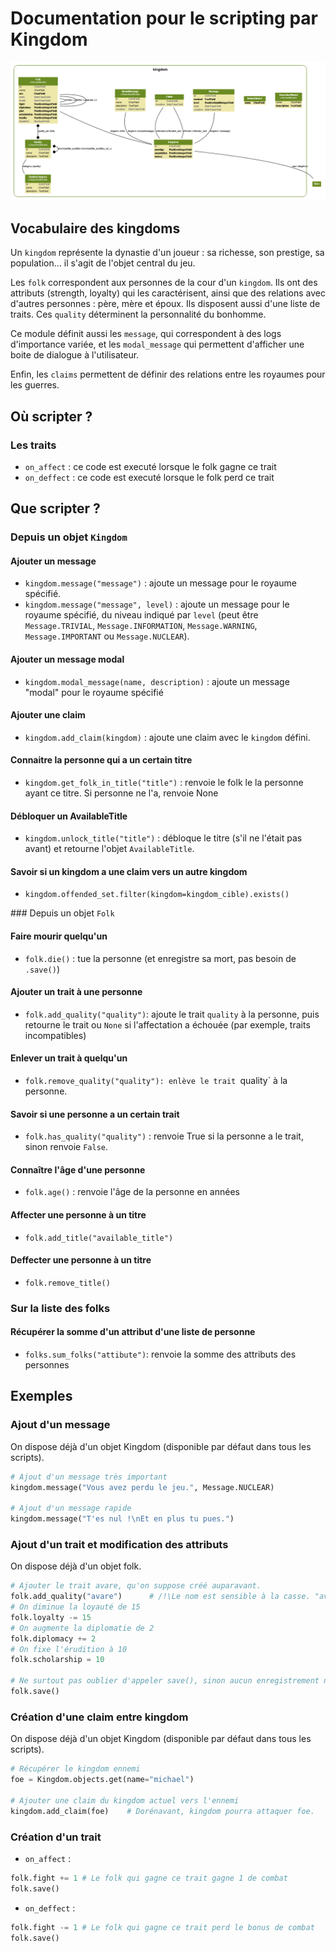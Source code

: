 Documentation pour le scripting par Kingdom
=======================
![Kingdom models](https://github.com/Neamar/kingdoms/blob/master/kingdom/models.png?raw=true)

Vocabulaire des kingdoms
-----------------------
Un `kingdom` représente la dynastie d'un joueur : sa richesse, son prestige, sa population... il s'agit de l'objet central du jeu.

Les `folk` correspondent aux personnes de la cour d'un `kingdom`. Ils ont des attributs (strength, loyalty) qui les caractérisent, ainsi que des relations avec d'autres personnes : père, mère et époux.
Ils disposent aussi d'une liste de traits. Ces `quality` déterminent la personnalité du bonhomme.

Ce module définit aussi les `message`, qui correspondent à des logs d'importance variée, et les `modal_message` qui permettent d'afficher une boite de dialogue à l'utilisateur.

Enfin, les `claims` permettent de définir des relations entre les royaumes pour les guerres.

Où scripter ?
-------------
### Les traits
* `on_affect` : ce code est executé lorsque le folk gagne ce trait
* `on_deffect` : ce code est executé lorsque le folk perd ce trait


Que scripter ?
---------------

### Depuis un objet `Kingdom`
#### Ajouter un message

* `kingdom.message("message")` : ajoute un message pour le royaume spécifié.
* `kingdom.message("message", level)` : ajoute un message pour le royaume spécifié, du niveau indiqué par `level` (peut être `Message.TRIVIAL`, `Message.INFORMATION`, `Message.WARNING`, `Message.IMPORTANT` ou `Message.NUCLEAR`).


#### Ajouter un message modal
* `kingdom.modal_message(name, description)` : ajoute un message "modal" pour le royaume spécifié

#### Ajouter une claim
* `kingdom.add_claim(kingdom)` : ajoute une claim avec le `kingdom` défini.

#### Connaitre la personne qui a un certain titre
* `kingdom.get_folk_in_title("title")` : renvoie le folk le la personne ayant ce titre. Si personne ne l'a, renvoie None

#### Débloquer un AvailableTitle
* `kingdom.unlock_title("title")` : débloque le titre (s'il ne l'était pas avant) et retourne l'objet `AvailableTitle`.

#### Savoir si un kingdom a une claim vers un autre kingdom
* `kingdom.offended_set.filter(kingdom=kingdom_cible).exists()`


### Depuis un objet `Folk`
#### Faire mourir quelqu'un
* `folk.die()` : tue la personne (et enregistre sa mort, pas besoin de `.save()`)

#### Ajouter un trait à une personne
* `folk.add_quality("quality")`: ajoute le trait `quality` à la personne, puis retourne le trait ou `None` si l'affectation a échouée (par exemple, traits incompatibles)

#### Enlever un trait à quelqu'un
* `folk.remove_quality("quality"): enlève le trait `quality` à la personne.

#### Savoir si une personne a un certain trait
* `folk.has_quality("quality")` : renvoie True si la personne a le trait, sinon renvoie `False`.

#### Connaître l'âge d'une personne
* `folk.age()` : renvoie l'âge de la personne en années

#### Affecter une personne à un titre
* `folk.add_title("available_title")`

#### Deffecter une personne à un titre
* `folk.remove_title()`

### Sur la liste des folks
#### Récupérer la somme d'un attribut d'une liste de personne
* `folks.sum_folks("attibute")`: renvoie la somme des attributs des personnes




Exemples
-------------
### Ajout d'un message
On dispose déjà d'un objet Kingdom (disponible par défaut dans tous les scripts).

```python
# Ajout d'un message très important
kingdom.message("Vous avez perdu le jeu.", Message.NUCLEAR)

# Ajout d'un message rapide
kingdom.message("T'es nul !\nEt en plus tu pues.")
```

### Ajout d'un trait et modification des attributs
On dispose déjà d'un objet folk.

```python
# Ajouter le trait avare, qu'on suppose créé auparavant.
folk.add_quality("avare")      # /!\Le nom est sensible à la casse. "avare" =/= "Avare".
# On diminue la loyauté de 15
folk.loyalty -= 15 
# On augmente la diplomatie de 2
folk.diplomacy += 2 
# On fixe l'érudition à 10
folk.scholarship = 10

# Ne surtout pas oublier d'appeler save(), sinon aucun enregistrement n'est effectué. 
folk.save()
```

### Création d'une claim entre kingdom
On dispose déjà d'un objet Kingdom (disponible par défaut dans tous les scripts).

```python
# Récupérer le kingdom ennemi
foe = Kingdom.objects.get(name="michael")

# Ajouter une claim du kingdom actuel vers l'ennemi
kingdom.add_claim(foe)    # Dorénavant, kingdom pourra attaquer foe.
```

### Création d'un trait
* `on_affect` : 
```python
folk.fight += 1 # Le folk qui gagne ce trait gagne 1 de combat
folk.save()
```

* `on_deffect` : 
```python
folk.fight -= 1 # Le folk qui gagne ce trait perd le bonus de combat
folk.save()
```